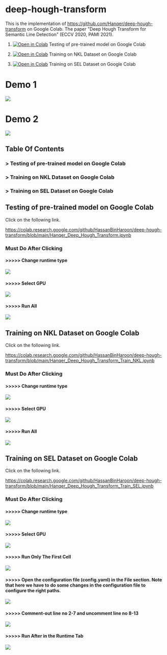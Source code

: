 
# deep-hough-transform

This is the implementation of https://github.com/Hanqer/deep-hough-transform on Google Colab. The paper "Deep Hough Transform for Semantic Line Detection" (ECCV 2020, PAMI 2021).

1. [![Open in Colab](https://colab.research.google.com/assets/colab-badge.svg)](https://colab.research.google.com/github/HassanBinHaroon/deep-hough-transform/blob/main/Hanqer_Deep_Hough_Transform.ipynb) Testing of pre-trained model on Google Colab

2. [![Open in Colab](https://colab.research.google.com/assets/colab-badge.svg)]([https://colab.research.google.com/github/HassanBinHaroon/deep-hough-transform/blob/main/Hanqer_Deep_Hough_Transform.ipynb]) Training on NKL Dataset on Google Colab

3. [![Open in Colab](https://colab.research.google.com/assets/colab-badge.svg)]([https://colab.research.google.com/github/HassanBinHaroon/deep-hough-transform/blob/main/Hanqer_Deep_Hough_Transform.ipynb]) Training on SEL Dataset on Google Colab

# Demo 1

![](https://github.com/HassanBinHaroon/deep-hough-transform/blob/main/Images/demo1.jpg)

# Demo 2

![](https://github.com/HassanBinHaroon/deep-hough-transform/blob/main/Images/demo2.jpg)

## Table Of Contents

   ### >    Testing of pre-trained model on Google Colab
   ### >    Training on NKL Dataset on Google Colab
   ### >    Training on SEL Dataset on Google Colab

## Testing of pre-trained model on Google Colab


Click on the following link.

https://colab.research.google.com/github/HassanBinHaroon/deep-hough-transform/blob/main/Hanqer_Deep_Hough_Transform.ipynb
### Must Do After Clicking 

#### >>>>> Change runtime type

![](https://github.com/HassanBinHaroon/deep-hough-transform/blob/main/Images/im1.png)

#### >>>>> Select GPU

![](https://github.com/HassanBinHaroon/deep-hough-transform/blob/main/Images/im2.png)

#### >>>>> Run All

![](https://github.com/HassanBinHaroon/deep-hough-transform/blob/main/Images/im3.png)

## Training on NKL Dataset on Google Colab


Click on the following link.

https://colab.research.google.com/github/HassanBinHaroon/deep-hough-transform/blob/main/Hanqer_Deep_Hough_Transform_Train_NKL.ipynb
### Must Do After Clicking 

#### >>>>> Change runtime type

![](https://github.com/HassanBinHaroon/deep-hough-transform/blob/main/Images/im1.png)

#### >>>>> Select GPU

![](https://github.com/HassanBinHaroon/deep-hough-transform/blob/main/Images/im2.png)

#### >>>>> Run All

![](https://github.com/HassanBinHaroon/deep-hough-transform/blob/main/Images/im3.png)

## Training on SEL Dataset on Google Colab


Click on the following link.

https://colab.research.google.com/github/HassanBinHaroon/deep-hough-transform/blob/main/Hanqer_Deep_Hough_Transform_Train_SEL.ipynb

### Must Do After Clicking 

#### >>>>> Change runtime type

![](https://github.com/HassanBinHaroon/deep-hough-transform/blob/main/Images/im1.png)

#### >>>>> Select GPU

![](https://github.com/HassanBinHaroon/deep-hough-transform/blob/main/Images/im2.png)

#### >>>>> Run Only The First Cell

![](https://github.com/HassanBinHaroon/deep-hough-transform/blob/main/Images/im4.png)

#### >>>>> Open the configuration file (config.yaml) in the File section. Note that here we have to do some changes in the configuration file to configure the right paths. 

![](https://github.com/HassanBinHaroon/deep-hough-transform/blob/main/Images/im5.png)

#### >>>>> Comment-out line no 2-7 and uncomment line no 8-13 

![](https://github.com/HassanBinHaroon/deep-hough-transform/blob/main/Images/im6.png)

#### >>>>> Run After in the Runtime Tab

![](https://github.com/HassanBinHaroon/deep-hough-transform/blob/main/Images/im7.png)
